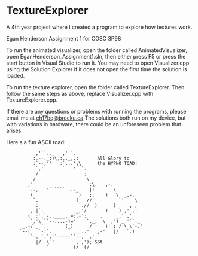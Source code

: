 # TextureExplorer
A 4th year project where I created a program to explore how textures work.

Egan Henderson Assignment 1 for COSC 3P98

To run the animated visualizer, open the folder called AnimatedVisualizer, open EganHenderson_Assignment1.sln, then either press F5 or press the start button in Visual Studio to run it.
You may need to open Visualizer.cpp using the Solution Explorer if it does not open the first time the solution is loaded.

To run the texture explorer, open the folder called TextureExplorer. Then follow the same steps as above, replace Visualizer.cpp with TextureExplorer.cpp.

If there are any questions or problems with running the programs, please email me at eh17bq@brocku.ca
The solutions both run on my device, but with variations in hardware, there could be an unforeseen problem that arises.

Here's a fun ASCII toad:

               ,'``.._   ,'``.
              :,--._:)\,:,._,.:       All Glory to
              :`--,''   :`...';\      the HYPNO TOAD!
               `,'       `---'  `.
               /                 :
              /                   \
            ,'                     :\.___,-.
           `...,---'``````-..._    |:       \
             (                 )   ;:    )   \  _,-.
              `.              (   //          `'    \
               :               `.//  )      )     , ;
             ,-|`.            _,'/       )    ) ,' ,'
            (  :`.`-..____..=:.-':     .     _,' ,'
             `,'\ ``--....-)='    `._,  \  ,') _ '``._
          _.-/ _ `.       (_)      /     )' ; / \ \`-.'
         `--(   `-:`.     `' ___..'  _,-'   |/   `.)
             `-. `.`.``-----``--,  .'
               |/`.\`'        ,','); SSt
                   `         (/  (/
